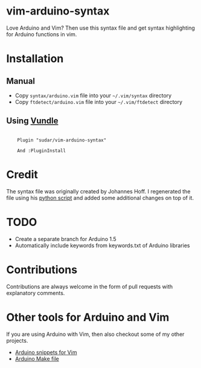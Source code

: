 vim-arduino-syntax
==================

Love Arduino and Vim? Then use this syntax file and get syntax highlighting for Arduino functions in vim.

Installation
============

Manual
------
- Copy `syntax/arduino.vim` file into your `~/.vim/syntax` directory
- Copy `ftdetect/arduino.vim` file into your `~/.vim/ftdetect` directory

Using [Vundle](https://github.com/gmarik/vundle)
-------------

```VimL

    Plugin "sudar/vim-arduino-syntax"

    And :PluginInstall

```
Credit
======

The syntax file was originally created by Johannes Hoff. I regenerated the file using his [python script](https://bitbucket.org/johannes/arduino-vim-syntax) and added some additional changes on top of it.

TODO
====

- Create a separate branch for Arduino 1.5
- Automatically include keywords from keywords.txt of Arduino libraries

Contributions
================

Contributions are always welcome in the form of pull requests with explanatory comments.

Other tools for Arduino and Vim
===========================

If you are using Arduino with Vim, then also checkout some of my other projects.

- [Arduino snippets for Vim](https://github.com/sudar/vim-arduino-snippets)
- [Arduino Make file](https://github.com/sudar/Arduino-Makefile)
